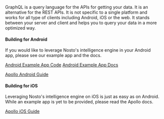 GraphQL is a query language for the APIs for getting your data. It is an alternative for the REST APIs. It is not specific to a single platform and works for all type of clients including Android, iOS or the web. It stands between your server and client and helps you to query your data in a more optimized way.

#### Building for Android

If you would like to leverage Nosto's intelligence engine in your Android app, please see our example app and the docs. 

[Android Example App Code](https://github.com/Nosto/example-android)
[Android Example App Docs](https://github.com/Nosto/example-android/wiki)

[Apollo Android Guide](https://www.apollographql.com/docs/android/)

#### Building for iOS

Leveraging Nosto's intelligence engine on iOS is just as easy as on Android. While an example app is yet to be provided, please read the Apollo docs.

[Apollo iOS Guide](https://www.apollographql.com/docs/ios/)